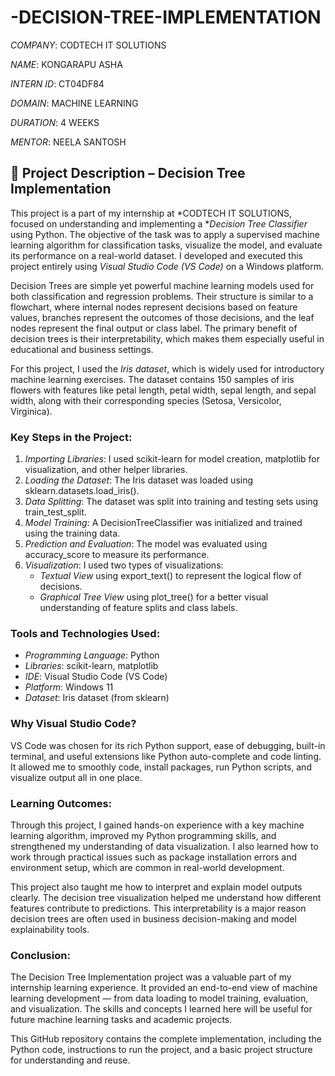 # -DECISION-TREE-IMPLEMENTATION

*COMPANY*: CODTECH IT SOLUTIONS 

*NAME*: KONGARAPU ASHA

*INTERN ID*: CT04DF84

*DOMAIN*: MACHINE LEARNING

*DURATION*: 4 WEEKS

*MENTOR*: NEELA SANTOSH

## 📌 Project Description – Decision Tree Implementation

This project is a part of my internship at *CODTECH IT SOLUTIONS, focused on understanding and implementing a **Decision Tree Classifier* using Python. The objective of the task was to apply a supervised machine learning algorithm for classification tasks, visualize the model, and evaluate its performance on a real-world dataset. I developed and executed this project entirely using *Visual Studio Code (VS Code)* on a Windows platform.

Decision Trees are simple yet powerful machine learning models used for both classification and regression problems. Their structure is similar to a flowchart, where internal nodes represent decisions based on feature values, branches represent the outcomes of those decisions, and the leaf nodes represent the final output or class label. The primary benefit of decision trees is their interpretability, which makes them especially useful in educational and business settings.

For this project, I used the *Iris dataset*, which is widely used for introductory machine learning exercises. The dataset contains 150 samples of iris flowers with features like petal length, petal width, sepal length, and sepal width, along with their corresponding species (Setosa, Versicolor, Virginica).

### Key Steps in the Project:
1. *Importing Libraries*: I used scikit-learn for model creation, matplotlib for visualization, and other helper libraries.
2. *Loading the Dataset*: The Iris dataset was loaded using sklearn.datasets.load_iris().
3. *Data Splitting*: The dataset was split into training and testing sets using train_test_split.
4. *Model Training*: A DecisionTreeClassifier was initialized and trained using the training data.
5. *Prediction and Evaluation*: The model was evaluated using accuracy_score to measure its performance.
6. *Visualization*: I used two types of visualizations:
   - *Textual View* using export_text() to represent the logical flow of decisions.
   - *Graphical Tree View* using plot_tree() for a better visual understanding of feature splits and class labels.

### Tools and Technologies Used:
- *Programming Language*: Python
- *Libraries*: scikit-learn, matplotlib
- *IDE*: Visual Studio Code (VS Code)
- *Platform*: Windows 11
- *Dataset*: Iris dataset (from sklearn)

### Why Visual Studio Code?
VS Code was chosen for its rich Python support, ease of debugging, built-in terminal, and useful extensions like Python auto-complete and code linting. It allowed me to smoothly code, install packages, run Python scripts, and visualize output all in one place.

### Learning Outcomes:
Through this project, I gained hands-on experience with a key machine learning algorithm, improved my Python programming skills, and strengthened my understanding of data visualization. I also learned how to work through practical issues such as package installation errors and environment setup, which are common in real-world development.

This project also taught me how to interpret and explain model outputs clearly. The decision tree visualization helped me understand how different features contribute to predictions. This interpretability is a major reason decision trees are often used in business decision-making and model explainability tools.

### Conclusion:
The Decision Tree Implementation project was a valuable part of my internship learning experience. It provided an end-to-end view of machine learning development — from data loading to model training, evaluation, and visualization. The skills and concepts I learned here will be useful for future machine learning tasks and academic projects.

This GitHub repository contains the complete implementation, including the Python code, instructions to run the project, and a basic project structure for understanding and reuse.
